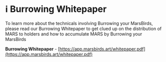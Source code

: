 # ℹ Burrowing Whitepaper

To learn more about the technicals involving Burrowing your MarsBirds, please read our Burrowing Whitepaper to get clued up on the distribution of MARS to holders and how to accumulate MARS by Burrowing your MarsBirds



**Burrowing Whitepaper** - [https://app.marsbirds.art/whitepaper.pdf](https://app.marsbirds.art/whitepaper.pdf)

